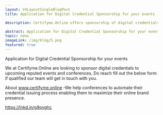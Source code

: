 ```yaml
---
layout: V4LayoutSingleBlogPost
title: Application for Digital Credential Sponsorship for your events

description: Certifyme.Online offers sponsorship of digital credentials for events and conferences to enhance online brand presence.

abstract: Application for Digital Credential Sponsorship for your events
topic: news
imageLink: /img/blog/5.png
featured: true
---
```

Application for Digital Credential Sponsorship for your events

We at Certifyme.Online are looking to sponsor digital credentials to upcoming reputed events and conferences, Do reach fill out the below form if qualified our team will get in touch with you.

About www.certifyme.online -We help conferences to automate their credential issuing process enabling them to maximize their online brand presence.

https://lnkd.in/g9pyghc
